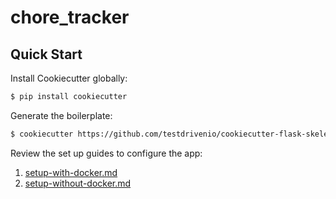 # chore_tracker

## Quick Start

Install Cookiecutter globally:

```sh
$ pip install cookiecutter
```

Generate the boilerplate:

```sh
$ cookiecutter https://github.com/testdrivenio/cookiecutter-flask-skeleton.git
```

Review the set up guides to configure the app:

1. [setup-with-docker.md](setup-with-docker.md)
1. [setup-without-docker.md](setup-without-docker.md)
